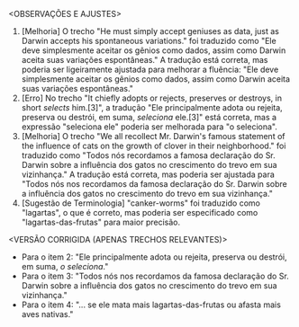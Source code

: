 <OBSERVAÇÕES E AJUSTES>
1. [Melhoria] O trecho "He must simply accept geniuses as data, just as Darwin accepts his spontaneous variations." foi traduzido como "Ele deve simplesmente aceitar os gênios como dados, assim como Darwin aceita suas variações espontâneas." A tradução está correta, mas poderia ser ligeiramente ajustada para melhorar a fluência: "Ele deve simplesmente aceitar os gênios como dados, assim como Darwin aceita suas variações espontâneas."
2. [Erro] No trecho "It chiefly adopts or rejects, preserves or destroys, in short _selects_ him.[3]", a tradução "Ele principalmente adota ou rejeita, preserva ou destrói, em suma, _seleciona_ ele.[3]" está correta, mas a expressão "seleciona ele" poderia ser melhorada para "o seleciona".
3. [Melhoria] O trecho "We all recollect Mr. Darwin's famous statement of the influence of cats on the growth of clover in their neighborhood." foi traduzido como "Todos nós recordamos a famosa declaração do Sr. Darwin sobre a influência dos gatos no crescimento do trevo em sua vizinhança." A tradução está correta, mas poderia ser ajustada para "Todos nós nos recordamos da famosa declaração do Sr. Darwin sobre a influência dos gatos no crescimento do trevo em sua vizinhança."
4. [Sugestão de Terminologia] "canker-worms" foi traduzido como "lagartas", o que é correto, mas poderia ser especificado como "lagartas-das-frutas" para maior precisão.

<VERSÃO CORRIGIDA (APENAS TRECHOS RELEVANTES)>
- Para o item 2: "Ele principalmente adota ou rejeita, preserva ou destrói, em suma, _o seleciona_."
- Para o item 3: "Todos nós nos recordamos da famosa declaração do Sr. Darwin sobre a influência dos gatos no crescimento do trevo em sua vizinhança."
- Para o item 4: "... se ele mata mais lagartas-das-frutas ou afasta mais aves nativas."